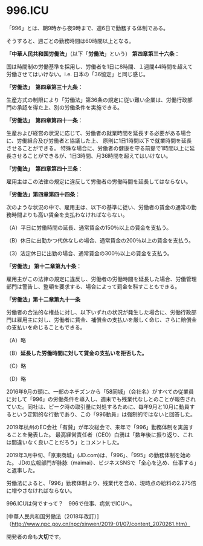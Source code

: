 996.ICU
===

「996」とは、朝9時から夜9時まで、週6日で勤務する体制である。　

そうすると、週ごとの勤務時間は60時間以上となる。

**「中華人民共和国労働法」**（以下「**労働法**」という） **第四章第三十六条**：  

国は時間制の労働基準を採用し、労働者を1日に8時間、１週間44時間を超えて労働させてはいけない。i.e. 日本の「36協定」と同じ感じ。

**「労働法」　第四章第三十九条**：

生産方式の制限により「労働法」第36条の規定に従い難い企業は、労働行政部門の承認を得た上、別の労働条件を実施できる。

**「労働法」　第四章第四十一条**：

生産および経営の状況に応じて、労働者の就業時間を延長する必要がある場合に、労働組合及び労働者と協議した上、
原則に1日1時間以下で就業時間を延長させることができる。
特殊な場合に、労働者の健康を守る前提で1時間以上に延長させることができるが、1日3時間、月36時間を超えてはいけない。

**「労働法」　第四章第四十三条**：

雇用主はこの法律の規定に違反して労働者の労働時間を延長してはならない。

**「労働法」第四章第四十四条**：

次のような状況の中で、雇用主は、以下の基準に従い、労働者の賃金の通常の勤務時間よりも高い賃金を支払わなければならない。

  （A）平日に労働時間の延長、通常賃金の150％以上の賃金を支払う。
  
  （B）休日に出勤かつ代休なしの場合、通常賃金の200％以上の賃金を支払う。
  
  （3）法定休日に出勤の場合、通常賃金の300％以上の賃金を支払う。
  
**「労働法」 第十二章第九十条**：

雇用主がこの法律の規定に違反し、労働者の労働時間を延長した場合、労働管理部門は警告し、整頓を要求する、場合によって罰金を科すこともできる。

**「労働法」第十二章第九十一条**

労働者の合法的な権益に対し、以下いずれの状況が発生した場合に、労働行政部門は雇用主に対し、労働者に賃金、補償金の支払いを厳しく命じ、さらに賠償金の支払いを命じることもできる。

  （A）略
  
  （B）**延長した労働時間に対して賃金の支払いを拒否した。**
  
  （C）略
  
  （D）略

2016年9月の頭に、一部のネチズンから「58同城」（会社名）がすべての従業員に対して「996」の労働条件を導入し、週末でも残業代なしとのことが報告されていた。同社は、ピーク時の取引量に対処するために、毎年9月と10月に動員するという定期的な行動であり、この「996動員」は強制的ではないと回答した。

2019年杭州のEC会社「有賛」が年次総会で、来年で「996」勤務体制を実施することを発表した。
最高経営責任者（CEO）白鴉は「数年後に振り返り、これは間違いなく良いことだろう」とコメントした。

2019年3月中旬、「京東商城」(JD.com)は、「996」、「995」の勤務体制を始めた。
JDの広報部門が脉脉（maimai）、ビジネスSNSで「全心を込め、仕事する」と返事した。

労働法によると、「996」勤務体制より、残業代を含め、現時点の給料の2.275倍に増やさなければならない。

996.ICUは何ですって？　996で仕事、病気でICUへ。

[中華人民共和国労働法（2018年改訂）]（http://www.npc.gov.cn/npc/xinwen/2019-01/07/content_2070261.htm）

開発者の命も**大切**です。
